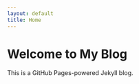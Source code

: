 ```yaml
---
layout: default
title: Home
---
```


# Welcome to My Blog

This is a GitHub Pages-powered Jekyll blog.
